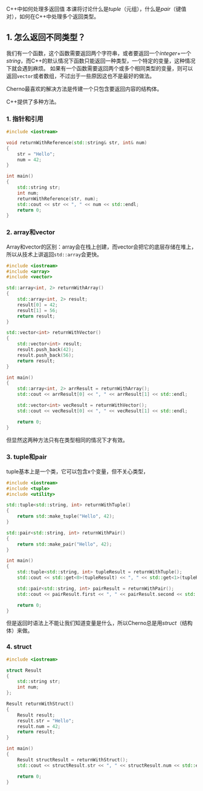 C++中如何处理多返回值
本课将讨论什么是*tuple*（元组），什么是*pair*（键值对），如何在C++中处理多个返回类型。

## 1. 怎么返回不同类型？

我们有一个函数，这个函数需要返回两个字符串，或者要返回一个*integer*+一个*string*，而C++的默认情况下函数只能返回一种类型，一个特定的变量，这种情况下就会遇到麻烦。
如果有一个函数需要返回两个或多个相同类型的变量，则可以返回`vector`或者数组，不过出于一些原因这也不是最好的做法。

Cherno最喜欢的解决方法是传建一个只包含要返回内容的结构体。

C++提供了多种方法。

### 1. 指针和引用
```cpp
#include <iostream>

void returnWithReference(std::string& str, int& num)
{
    str = "Hello";
    num = 42;
}

int main()
{
    std::string str;
    int num;
    returnWithReference(str, num);
    std::cout << str << ", " << num << std::endl;
    return 0;
}

```
### 2. array和vector
Array和vector的区别：array会在栈上创建，而vector会把它的底层存储在堆上，所以从技术上讲返回`std::array`会更快。
```cpp
#include <iostream>
#include <array>
#include <vector>

std::array<int, 2> returnWithArray()
{
    std::array<int, 2> result;
    result[0] = 42;
    result[1] = 56;
    return result;
}

std::vector<int> returnWithVector()
{
    std::vector<int> result;
    result.push_back(42);
    result.push_back(56);
    return result;
}

int main()
{
    std::array<int, 2> arrResult = returnWithArray();
    std::cout << arrResult[0] << ", " << arrResult[1] << std::endl;

    std::vector<int> vecResult = returnWithVector();
    std::cout << vecResult[0] << ", " << vecResult[1] << std::endl;

    return 0;
}
```
但显然这两种方法只有在类型相同的情况下才有效。

### 3. tuple和pair
tuple基本上是一个类，它可以包含x个变量，但不关心类型，
```cpp
#include <iostream>
#include <tuple>
#include <utility>

std::tuple<std::string, int> returnWithTuple()
{
    return std::make_tuple("Hello", 42);
}

std::pair<std::string, int> returnWithPair()
{
    return std::make_pair("Hello", 42);
}

int main()
{
    std::tuple<std::string, int> tupleResult = returnWithTuple();
    std::cout << std::get<0>(tupleResult) << ", " << std::get<1>(tupleResult) << std::endl;

    std::pair<std::string, int> pairResult = returnWithPair();
    std::cout << pairResult.first << ", " << pairResult.second << std::endl;

    return 0;
}
```
但是返回时语法上不能让我们知道变量是什么，所以Cherno总是用*struct*（结构体）来做。

### 4. struct
```cpp
#include <iostream>

struct Result
{
    std::string str;
    int num;
};

Result returnWithStruct()
{
    Result result;
    result.str = "Hello";
    result.num = 42;
    return result;
}

int main()
{
    Result structResult = returnWithStruct();
    std::cout << structResult.str << ", " << structResult.num << std::endl;

    return 0;
}

```

